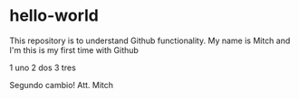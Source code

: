 # hello-world
This repository is to understand Github functionality.
My name is Mitch and I'm this is my first time with Github 

1 uno
2 dos
3 tres 

Segundo cambio! Att. Mitch
